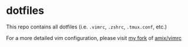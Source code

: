 dotfiles
========

This repo contains all dotfiles (i.e. `.vimrc`, `.zshrc`, `.tmux.conf`, etc.)

For a more detailed vim configuration, please visit [my fork](https://github.com/rrajath/vimrc) of [amix/vimrc](https://github.com/amix/vimrc)
